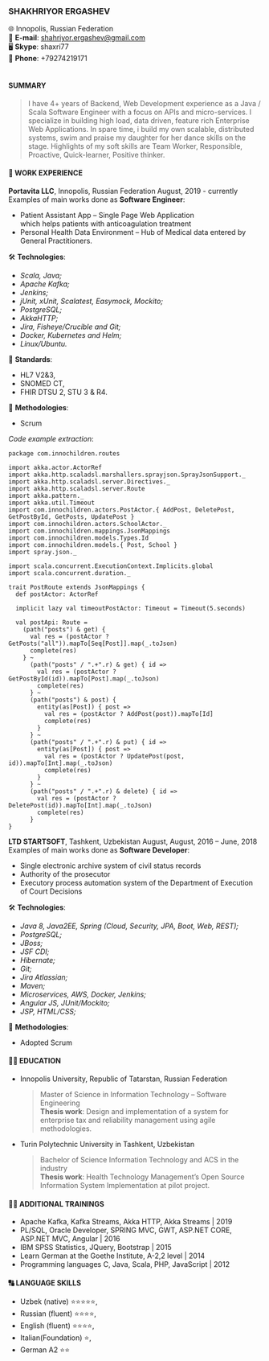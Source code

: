 ### **SHAKHRIYOR ERGASHEV**

:globe_with_meridians: Innopolis, Russian Federation  
:e-mail: **E-mail**: shahriyor.ergashev@gmail.com  
:desktop_computer: **Skype**: shaxri77  
:calling: **Phone**: +79274219171
<br>
<br>

#### **SUMMARY**

> I have 4+ years of Backend, Web Development experience as a Java / Scala Software Engineer with a focus on APIs and micro-services. I specialize in building high load, data driven, feature rich Enterprise Web Applications. In spare time, i build my own scalable, distributed systems, swim and praise my daughter for her dance skills on the stage. Highlights of my soft skills are Team Worker, Responsible, Proactive, Quick-learner, Positive thinker.

#### :briefcase: **WORK EXPERIENCE**

**Portavita LLC**, Innopolis, Russian Federation August, 2019 - currently  
Examples of main works done as **Software Engineer**:<br>

- Patient Assistant App – Single Page Web Application <br>which helps patients with anticoagulation treatment
- Personal Health Data Environment – Hub of Medical data entered by General Practitioners.

:hammer_and_wrench: **Technologies**:

- _Scala, Java;_
- _Apache Kafka;_
- _Jenkins;_
- _jUnit, xUnit, Scalatest, Easymock, Mockito;_
- _PostgreSQL;_
- _AkkaHTTP;_
- _Jira, Fisheye/Crucible and Git;_
- _Docker, Kubernetes and Helm;_
- _Linux/Ubuntu._

:bookmark_tabs: **Standards**:

- HL7 V2&3,
- SNOMED CT,
- FHIR DTSU 2, STU 3 & R4.

:test_tube: **Methodologies**:

- Scrum

_Code example extraction_:

```
package com.innochildren.routes

import akka.actor.ActorRef
import akka.http.scaladsl.marshallers.sprayjson.SprayJsonSupport._
import akka.http.scaladsl.server.Directives._
import akka.http.scaladsl.server.Route
import akka.pattern._
import akka.util.Timeout
import com.innochildren.actors.PostActor.{ AddPost, DeletePost, GetPostById, GetPosts, UpdatePost }
import com.innochildren.actors.SchoolActor._
import com.innochildren.mappings.JsonMappings
import com.innochildren.models.Types.Id
import com.innochildren.models.{ Post, School }
import spray.json._

import scala.concurrent.ExecutionContext.Implicits.global
import scala.concurrent.duration._

trait PostRoute extends JsonMappings {
  def postActor: ActorRef

  implicit lazy val timeoutPostActor: Timeout = Timeout(5.seconds)

  val postApi: Route =
    (path("posts") & get) {
      val res = (postActor ? GetPosts("all")).mapTo[Seq[Post]].map(_.toJson)
      complete(res)
    } ~
      (path("posts" / ".+".r) & get) { id =>
        val res = (postActor ? GetPostById(id)).mapTo[Post].map(_.toJson)
        complete(res)
      } ~
      (path("posts") & post) {
        entity(as[Post]) { post =>
          val res = (postActor ? AddPost(post)).mapTo[Id]
          complete(res)
        }
      } ~
      (path("posts" / ".+".r) & put) { id =>
        entity(as[Post]) { post =>
          val res = (postActor ? UpdatePost(post, id)).mapTo[Int].map(_.toJson)
          complete(res)
        }
      } ~
      (path("posts" / ".+".r) & delete) { id =>
        val res = (postActor ? DeletePost(id)).mapTo[Int].map(_.toJson)
        complete(res)
      }
}
```

**LTD STARTSOFT**, Tashkent, Uzbekistan August, August, 2016 – June, 2018  
Examples of main works done as **Software Developer**:<br>

- Single electronic archive system of civil status records
- Authority of the prosecutor
- Executory process automation system of the Department of Execution of Court Decisions

:hammer_and_wrench: **Technologies**:

- _Java 8, Java2EE, Spring (Cloud, Security, JPA, Boot, Web, REST);_
- _PostgreSQL;_
- _JBoss;_
- _JSF CDI;_
- _Hibernate;_
- _Git;_
- _Jira Atlassian;_
- _Maven;_
- _Microservices, AWS, Docker, Jenkins;_
- _Angular JS, JUnit/Mockito;_
- _JSP, HTML/CSS;_

:test_tube: **Methodologies**:

- Adopted Scrum

#### :man_student: **EDUCATION**

- Innopolis University, Republic of Tatarstan, Russian Federation

  > Master of Science in Information Technology – Software Engineering
  > <br>**Thesis work**:
  > Design and implementation of a system for enterprise tax and reliability management using agile methodologies.

- Turin Polytechnic University in Tashkent, Uzbekistan
  > Bachelor of Science Information Technology and ACS in the industry
  > <br>**Thesis work**:
  > Health Technology Management’s Open Source Information System Implementation at pilot project.

#### :man_technologist: **ADDITIONAL TRAININGS**

- Apache Kafka, Kafka Streams, Akka HTTP, Akka Streams | 2019
- PL/SQL, Oracle Developer, SPRING MVC, GWT, ASP.NET CORE, ASP.NET MVC, Angular | 2016
- IBM SPSS Statistics, JQuery, Bootstrap | 2015
- Learn German at the Goethe Institute, A-2,2 level | 2014
- Programming languages C, Java, Scala, PHP, JavaScript | 2012

#### :capital_abcd: **LANGUAGE SKILLS**

- Uzbek (native) :star::star::star::star::star:,
- Russian (fluent) :star::star::star::star:,
- English (fluent) :star::star::star::star:,
- Italian(Foundation) :star:,
- German A2 :star::star:
